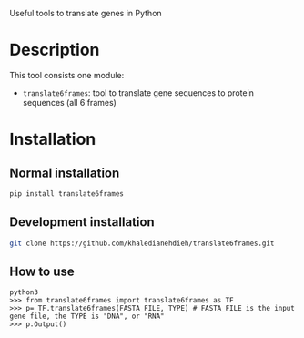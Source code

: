 Useful tools to translate genes in Python

# Description
    
This tool consists one module:

- `translate6frames`: tool to translate gene sequences to protein sequences (all 6 frames)

# Installation
 
## Normal installation

```bash
pip install translate6frames
```

## Development installation

```bash
git clone https://github.com/khaledianehdieh/translate6frames.git
```

## How to use

```
python3
>>> from translate6frames import translate6frames as TF
>>> p= TF.translate6frames(FASTA_FILE, TYPE) # FASTA_FILE is the input gene file, the TYPE is "DNA", or "RNA"
>>> p.Output()
```
